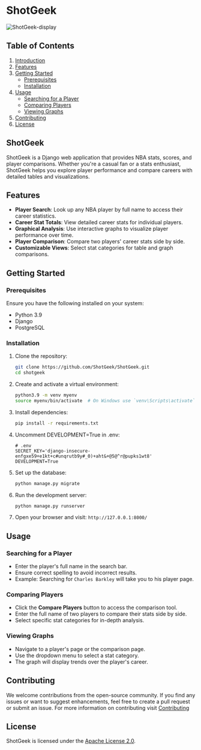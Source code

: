 # ShotGeek

![ShotGeek-display](https://github.com/user-attachments/assets/a6d0e3c6-1d8f-407f-a6ac-e645a631e4ed)


## Table of Contents
1. [Introduction](#shotgeek)
2. [Features](#features)
3. [Getting Started](#getting-started)
   - [Prerequisites](#prerequisites)
   - [Installation](#installation)
4. [Usage](#usage)
   - [Searching for a Player](#searching-for-a-player)
   - [Comparing Players](#comparing-players)
   - [Viewing Graphs](#viewing-graphs)
5. [Contributing](#contributing)
6. [License](#license)

## ShotGeek

ShotGeek is a Django web application that provides NBA stats, scores, and player comparisons. Whether you're a casual fan or a stats enthusiast, ShotGeek helps you explore player performance and compare careers with detailed tables and visualizations.

## Features
- **Player Search**: Look up any NBA player by full name to access their career statistics.
- **Career Stat Totals**: View detailed career stats for individual players.
- **Graphical Analysis**: Use interactive graphs to visualize player performance over time.
- **Player Comparison**: Compare two players' career stats side by side.
- **Customizable Views**: Select stat categories for table and graph comparisons.

## Getting Started
### Prerequisites
Ensure you have the following installed on your system:
- Python 3.9 
- Django
- PostgreSQL

### Installation
1. Clone the repository:
   ```sh
   git clone https://github.com/ShotGeek/ShotGeek.git
   cd shotgeek
   ```
2. Create and activate a virtual environment:
   ```sh
   python3.9 -m venv myenv
   source myenv/bin/activate  # On Windows use `venv\Scripts\activate`
   ```
3. Install dependencies:
   ```sh
   pip install -r requirements.txt
   ```
4. Uncomment DEVELOPMENT=True in .env:
   ```vbnet
   # .env
   SECRET_KEY='django-insecure-enfgxe59+e1kt+c#unqrutb9y#_0)+aht&+@5@^r@pupks1wt8'
   DEVELOPMENT=True
   ```   
6. Set up the database:
   ```sh
   python manage.py migrate
   ```
7. Run the development server:
   ```sh
   python manage.py runserver
   ```
8. Open your browser and visit: `http://127.0.0.1:8000/`

## Usage
### Searching for a Player
- Enter the player's full name in the search bar.
- Ensure correct spelling to avoid incorrect results.
- Example: Searching for `Charles Barkley` will take you to his player page.

### Comparing Players
- Click the **Compare Players** button to access the comparison tool.
- Enter the full name of two players to compare their stats side by side.
- Select specific stat categories for in-depth analysis.

### Viewing Graphs
- Navigate to a player's page or the comparison page.
- Use the dropdown menu to select a stat category.
- The graph will display trends over the player's career.

## Contributing

We welcome contributions from the open-source community. If you find any issues or want to suggest enhancements, feel free to create a pull request or submit an issue.
For more information on contributing visit [Contributing](https://github.com/ShotGeek/ShotGeek/blob/master/CONTRIBUTING.md)

## License

ShotGeek is licensed under the [Apache License 2.0](LICENSE).


